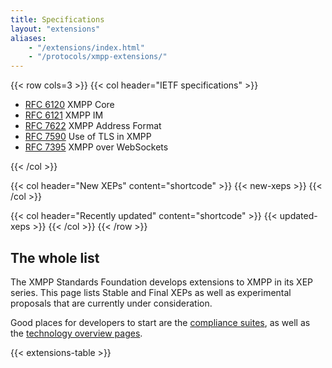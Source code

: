 ```yaml
---
title: Specifications
layout: "extensions"
aliases:
    - "/extensions/index.html"
    - "/protocols/xmpp-extensions/"
---
```


{{< row cols=3 >}}
{{< col header="IETF specifications" >}}

-   [RFC 6120](https://datatracker.ietf.org/doc/rfc6120/) XMPP Core
-   [RFC 6121](https://datatracker.ietf.org/doc/rfc6121/) XMPP IM
-   [RFC 7622](https://datatracker.ietf.org/doc/rfc7622/) XMPP Address Format
-   [RFC 7590](https://datatracker.ietf.org/doc/rfc7590/) Use of TLS in XMPP
-   [RFC 7395](https://datatracker.ietf.org/doc/rfc7395/) XMPP over WebSockets

{{< /col >}}

{{< col header="New XEPs" content="shortcode" >}}
{{< new-xeps >}}
{{< /col >}}

{{< col header="Recently updated" content="shortcode" >}}
{{< updated-xeps >}}
{{< /col >}}
{{< /row >}}

## The whole list

The XMPP Standards Foundation develops extensions to XMPP in its XEP series. This page lists Stable and Final XEPs as well as experimental proposals that are currently under consideration.

Good places for developers to start are the [compliance suites](https://xmpp.org/about/compliance-suites-current), as well as the [technology overview pages](https://xmpp.org/about-xmpp/technology-overview/).

{{< extensions-table >}}
